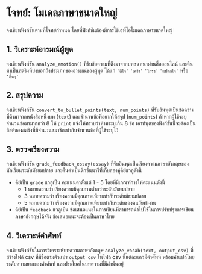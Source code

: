 # โจทย์: โมเดลภาษาขนาดใหญ่

จงเขียนฟังก์ชันตามที่โจทย์กำหนด โดยที่ฟังก์ชันต้องมีการใช้เอพีไอโมเดลภาษาขนาดใหญ่

## 1. วิเคราะห์อารมณ์ผู้พูด
จงเขียนฟังก์ชัน `analyze_emotion()` ที่รับข้อความที่ดึงมาจากบทสนทนาผ่านสื่อออนไลน์ และคืนค่าเป็นสตริงที่บ่งบอกถึงประเภทของอารมณ์ของผู้พูด ได้แก่ `'ดีใจ'` `'เศร้า'` `'โกรธ'` `'แปลกใจ'`  หรือ `'อื่นๆ'`

## 2. สรุปความ
จงเขียนฟังก์ชัน `convert_to_bullet_points(text, num_points)` ที่รับอินพุตเป็นข้อความที่ดึงมาจากหนังสือหนึ่งบท (`text`) และจำนวนข้อที่อยากให้สรุป (`num_points`) ถ้าหากผู้ใช้ระบุจำนวนข้อมามากกว่า 8 ให้ `print` แจ้งให้ทราบว่าห้ามระบุเกิน 8 ข้อ เอาท์พุตของฟังก์ชันนี้จะต้องเป็นลิสต์ของสตริงที่มีจำนวนสมาชิกเท่ากับจำนวนข้อที่ผู้ใช้ระบุไว้  

## 3. ตรวจเรียงความ 
จงเขียนฟังก์ชัน `grade_feedback_essay(essay)` ที่รับอินพุตเป็นเรียงความภาษาอังกฤษของนักเรียนระดับมัธยมปลาย และคืนค่าเป็นดิกชันนารีที่เก็บสองคู่คีย์แวลูดังนี้ 
   - คีย์เป็น `grade` แวลูเป็น คะแนนค่าตั้งแต่ 1 - 5 โดยที่มีเกณฑ์การให้คะแนนดังนี้ 
     - 1 หมายความว่า เรียงความมีคุณภาพต่ำกว่าระดับมัธยมปลาย
     - 3 หมายความว่า เรียงความมีคุณภาพเทียบเท่ากับระดับมัธยมปลาย  
     - 5 หมายความว่า เรียงความมีคุณภาพเทียบเท่ากับระดับของคนวัยทำงาน 
   - คีย์เป็น `feedback` แวลูเป็น ข้อเสนอแนะในการเขียนที่สามารถนำไปใช้ในการปรับปรุงการเขียนภาษาอังกฤษได้จริง ข้อเสนอแนะจะต้องเป็นภาษาไทย 

## 4. วิเคราะห์คำศัพท์
จงเขียนฟังก์ชันในการวิเคราะห์บทความภาษาอังกฤษ `analyze_vocab(text, output_csv)` ที่สร้างไฟล์ csv ที่มีชื่อตามตัวแปร `output_csv` ในไฟล์ csv นี้แต่ละแถวมีคำศัพท์ พร้อมคำแปลไทย ระดับความยากของคำศัพท์ และประโยคในบทความที่มีคำนั้นอยู่
